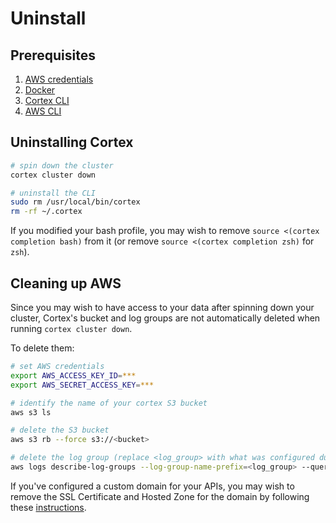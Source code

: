 # Uninstall

## Prerequisites

1. [AWS credentials](aws-credentials.md)
2. [Docker](https://docs.docker.com/install)
3. [Cortex CLI](install.md)
4. [AWS CLI](https://aws.amazon.com/cli)

## Uninstalling Cortex

```bash
# spin down the cluster
cortex cluster down

# uninstall the CLI
sudo rm /usr/local/bin/cortex
rm -rf ~/.cortex
```

If you modified your bash profile, you may wish to remove `source <(cortex completion bash)` from it (or remove `source <(cortex completion zsh)` for `zsh`).

## Cleaning up AWS

Since you may wish to have access to your data after spinning down your cluster, Cortex's bucket and log groups are not automatically deleted when running `cortex cluster down`.

To delete them:

```bash
# set AWS credentials
export AWS_ACCESS_KEY_ID=***
export AWS_SECRET_ACCESS_KEY=***

# identify the name of your cortex S3 bucket
aws s3 ls

# delete the S3 bucket
aws s3 rb --force s3://<bucket>

# delete the log group (replace <log_group> with what was configured during installation, default: cortex)
aws logs describe-log-groups --log-group-name-prefix=<log_group> --query logGroups[*].[logGroupName] --output text | xargs -I {} aws logs delete-log-group --log-group-name {}
```

If you've configured a custom domain for your APIs, you may wish to remove the SSL Certificate and Hosted Zone for the domain by following these [instructions](../guides/custom-domain.md#cleanup).
